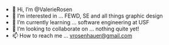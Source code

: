 - 👋 Hi, I’m @ValerieRosen
- 👀 I’m interested in ... FEWD, SE and all things graphic design
- 🌱 I’m currently learning ... software engineering at USF
- 💞️ I’m looking to collaborate on ... nothing quite yet!
- 📫 How to reach me ... vrosenhauer@gmail.com

<!---
ValerieRosen/ValerieRosen is a ✨ special ✨ repository because its `README.md` (this file) appears on your GitHub profile.
You can click the Preview link to take a look at your changes.
--->
